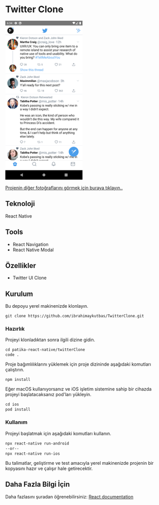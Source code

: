 # Twitter Clone

<img src="images/Anasayfa.png" height="500">

[Projenin diğer fotoğraflarını görmek için buraya tıklayın..](https://github.com/ibrahimaykutbas/TwitterClone/tree/main/images)

## Teknoloji

React Native

## Tools

- React Navigation
- React Native Modal

## Özellikler

- Twitter UI Clone

## Kurulum

Bu depoyu yerel makinenizde klonlayın.

```
git clone https://github.com/ibrahimaykutbas/TwitterClone.git
```

### Hazırlık

Projeyi klonladıktan sonra ilgili dizine gidin.

```
cd patika-react-native/twitterClone
code .
```
Proje bağımlılıklarını yüklemek için proje dizininde aşağıdaki komutları çalıştırın.

```
npm install
```

Eğer macOS kullanıyorsanız ve iOS işletim sistemine sahip bir cihazda projeyi başlatacaksanız pod'ları yükleyin.

```
cd ios
pod install
```

### Kullanım

Projeyi başlatmak için aşağıdaki komutları kullanın.

```
npx react-native run-android
--or--
npx react-native run-ios
```

Bu talimatlar, geliştirme ve test amacıyla yerel makinenizde projenin bir kopyasını hazır ve çalışır hale getirecektir.

## Daha Fazla Bilgi İçin

Daha fazlasını şuradan öğrenebilirsiniz: [React documentation](https://reactnative.dev/)
